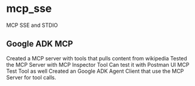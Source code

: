 # mcp_sse
MCP SSE and STDIO


Google ADK MCP
---------------
Created a MCP server with tools that pulls content from wikipedia
Tested the MCP Server with MCP Inspector Tool
Can test it with Postman UI MCP Test Tool as well
Created an Google ADK Agent Client that use the MCP Server for tool calls.

